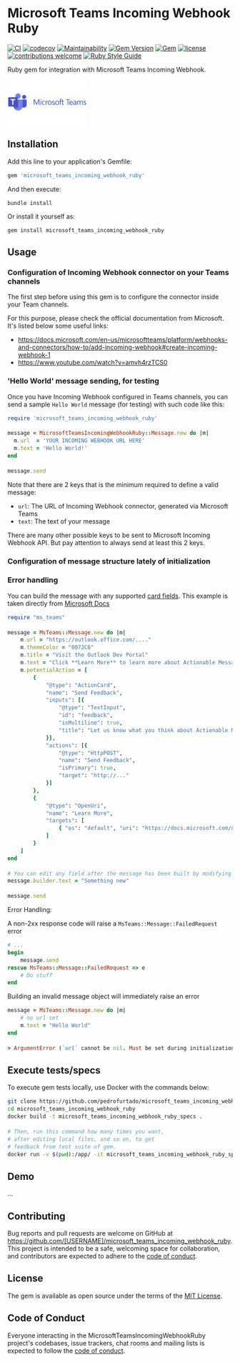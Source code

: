 # Microsoft Teams Incoming Webhook Ruby

[![CI](https://github.com/pedrofurtado/microsoft_teams_incoming_webhook_ruby/actions/workflows/ci.yml/badge.svg)](https://github.com/pedrofurtado/microsoft_teams_incoming_webhook_ruby/actions/workflows/ci.yml)
[![codecov](https://codecov.io/gh/pedrofurtado/microsoft_teams_incoming_webhook_ruby/branch/master/graph/badge.svg?token=R8QOY8Y6W8)](https://codecov.io/gh/pedrofurtado/microsoft_teams_incoming_webhook_ruby)
[![Maintainability](https://api.codeclimate.com/v1/badges/31748863989fd026ad25/maintainability)](https://codeclimate.com/github/pedrofurtado/microsoft_teams_incoming_webhook_ruby/maintainability)
[![Gem Version](https://badge.fury.io/rb/microsoft_teams_incoming_webhook_ruby.svg)](https://badge.fury.io/rb/microsoft_teams_incoming_webhook_ruby)
[![Gem](https://img.shields.io/gem/dt/microsoft_teams_incoming_webhook_ruby.svg)]()
[![license](https://img.shields.io/github/license/pedrofurtado/microsoft_teams_incoming_webhook_ruby.svg)]()
[![contributions welcome](https://img.shields.io/badge/contributions-welcome-brightgreen.svg?style=flat)](https://github.com/pedrofurtado/microsoft_teams_incoming_webhook_ruby)
[![Ruby Style Guide](https://img.shields.io/badge/code_style-rubocop-brightgreen.svg)](https://github.com/rubocop/rubocop)

Ruby gem for integration with Microsoft Teams Incoming Webhook.

<img style="max-width: 100%;" src="https://github.com/pedrofurtado/microsoft_teams_incoming_webhook_ruby/blob/master/microsoft_teams.png?raw=true" height="100px" />

## Installation

Add this line to your application's Gemfile:

```ruby
gem 'microsoft_teams_incoming_webhook_ruby'
```

And then execute:

```shell
bundle install
```

Or install it yourself as:

```shell
gem install microsoft_teams_incoming_webhook_ruby
```

## Usage

### Configuration of Incoming Webhook connector on your Teams channels

The first step before using this gem is to configure the connector inside your Team channels.

For this purpose, please check the official documentation from Microsoft. It's listed below some useful links:

- https://docs.microsoft.com/en-us/microsoftteams/platform/webhooks-and-connectors/how-to/add-incoming-webhook#create-incoming-webhook-1
- https://www.youtube.com/watch?v=amvh4rzTCS0

### 'Hello World' message sending, for testing

Once you have Incoming Webhook configured in Teams channels, you can send a sample `Hello World` message (for testing) with such code like this:

```ruby
require 'microsoft_teams_incoming_webhook_ruby'

message = MicrosoftTeamsIncomingWebhookRuby::Message.new do |m|
  m.url  = 'YOUR INCOMING WEBHOOK URL HERE'
  m.text = 'Hello World!'
end

message.send
```

Note that there are 2 keys that is the minimum required to define a valid message:
 - `url`: The URL of Incoming Webhook connector, generated via Microsoft Teams
 - `text`: The text of your message

There are many other possible keys to be sent to Microsoft Incoming Webhook API. But pay attention to always send at least this 2 keys.

### Configuration of message structure lately of initialization

### Error handling

You can build the message with any supported [card fields](https://docs.microsoft.com/en-us/outlook/actionable-messages/message-card-reference#card-fields).
This example is taken directly from [Microsoft Docs](https://docs.microsoft.com/en-us/outlook/actionable-messages/send-via-connectors)
```ruby
require "ms_teams"

message = MsTeams::Message.new do |m|
    m.url = "https://outlook.office.com/...."
    m.themeColor = "0072C6"
    m.title = "Visit the Outlook Dev Portal"
    m.text = "Click **Learn More** to learn more about Actionable Messages!"
    m.potentialAction = [
        {
            "@type": "ActionCard",
            "name": "Send Feedback",
            "inputs": [{
                "@type": "TextInput",
                "id": "feedback",
                "isMultiline": true,
                "title": "Let us know what you think about Actionable Messages"
            }],
            "actions": [{
                "@type": "HttpPOST",
                "name": "Send Feedback",
                "isPrimary": true,
                "target": "http://..."
            }]
        },
        {
            "@type": "OpenUri",
            "name": "Learn More",
            "targets": [
                { "os": "default", "uri": "https://docs.microsoft.com/outlook/actionable-messages" }
            ]
        }
    ]
end

# You can edit any field after the message has been built by modifying the `builder` object
message.builder.text = "Something new"

message.send
```

Error Handling:

A non-2xx response code will raise a `MsTeams::Message::FailedRequest` error

```ruby
# ...
begin
    message.send
rescue MsTeams::Message::FailedRequest => e
    # Do stuff
end
```


Building an invalid message object will immediately raise an error

```ruby
message = MsTeams::Message.new do |m|
    # no url set
    m.text = "Hello World"
end

> ArgumentError (`url` cannot be nil. Must be set during initialization)

```

## Execute tests/specs

To execute gem tests locally, use Docker with the commands below:

```bash
git clone https://github.com/pedrofurtado/microsoft_teams_incoming_webhook_ruby
cd microsoft_teams_incoming_webhook_ruby
docker build -t microsoft_teams_incoming_webhook_ruby_specs .

# Then, run this command how many times you want,
# after editing local files, and so on, to get
# feedback from test suite of gem.
docker run -v $(pwd):/app/ -it microsoft_teams_incoming_webhook_ruby_specs
```

## Demo

...

## Contributing

Bug reports and pull requests are welcome on GitHub at https://github.com/[USERNAME]/microsoft_teams_incoming_webhook_ruby. This project is intended to be a safe, welcoming space for collaboration, and contributors are expected to adhere to the [code of conduct](https://github.com/[USERNAME]/microsoft_teams_incoming_webhook_ruby/blob/master/CODE_OF_CONDUCT.md).


## License

The gem is available as open source under the terms of the [MIT License](https://opensource.org/licenses/MIT).

## Code of Conduct

Everyone interacting in the MicrosoftTeamsIncomingWebhookRuby project's codebases, issue trackers, chat rooms and mailing lists is expected to follow the [code of conduct](https://github.com/[USERNAME]/microsoft_teams_incoming_webhook_ruby/blob/master/CODE_OF_CONDUCT.md).
